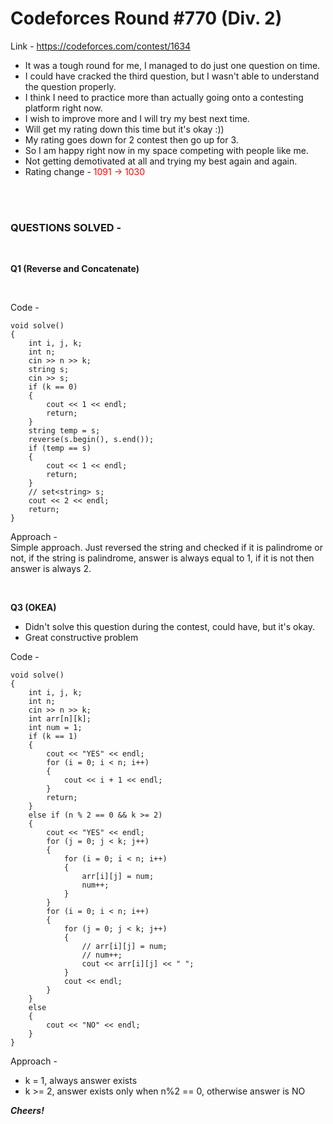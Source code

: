 # Codeforces Round #770 (Div. 2)

Link - https://codeforces.com/contest/1634

* It was a tough round for me, I managed to do just one question on time.
* I could have cracked the third question, but I wasn't able to understand the question properly.
* I think I need to practice more than actually going onto a contesting platform right now.
* I wish to improve more and I will try my best next time.
* Will get my rating down this time but it's okay :))
* My rating goes down for 2 contest then go up for 3.
* So I am happy right now in my space competing with people like me.
* Not getting demotivated at all and trying my best again and again.
* Rating change - <span style = "color:red;"> 1091 &rarr; 1030 </span>

<br>
<br>

### QUESTIONS SOLVED - 
<br>

**Q1 (Reverse and Concatenate)**

<br>

Code -
<br>
```
void solve()
{
	int i, j, k;
	int n;
	cin >> n >> k;
	string s;
	cin >> s;
	if (k == 0)
	{
		cout << 1 << endl;
		return;
	}
	string temp = s;
	reverse(s.begin(), s.end());
	if (temp == s)
	{
		cout << 1 << endl;
		return;
	}
	// set<string> s;
	cout << 2 << endl;
	return;
}
```
Approach -
<br>
Simple approach. Just reversed the string and checked if it is palindrome or not, if the string is palindrome, answer is always equal to 1, if it is not then answer is always 2.


<br>

**Q3 (OKEA)**

* Didn't solve this question during the contest, could have, but it's okay.
* Great constructive problem

Code - 
```
void solve()
{
	int i, j, k;
	int n;
	cin >> n >> k;
	int arr[n][k];
	int num = 1;
	if (k == 1)
	{
		cout << "YES" << endl;
		for (i = 0; i < n; i++)
		{
			cout << i + 1 << endl;
		}
		return;
	}
	else if (n % 2 == 0 && k >= 2)
	{
		cout << "YES" << endl;
		for (j = 0; j < k; j++)
		{
			for (i = 0; i < n; i++)
			{
				arr[i][j] = num;
				num++;
			}
		}
		for (i = 0; i < n; i++)
		{
			for (j = 0; j < k; j++)
			{
				// arr[i][j] = num;
				// num++;
				cout << arr[i][j] << " ";
			}
			cout << endl;
		}
	}
	else
	{
		cout << "NO" << endl;
	}
}
```
Approach -
<br>
* k = 1, always answer exists
* k >= 2, answer exists only when n%2 == 0, otherwise answer is NO



***Cheers!***
